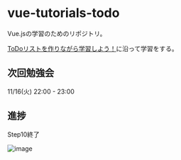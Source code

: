 # vue-tutorials-todo

Vue.jsの学習のためのリポジトリ。

[ToDoリストを作りながら学習しよう！](https://cr-vue.mio3io.com/tutorials/todo.html#step1-%E3%82%A4%E3%83%B3%E3%82%B9%E3%82%BF%E3%83%B3%E3%82%B9%E3%81%AE%E4%BD%9C%E6%88%90)に沿って学習をする。


## 次回勉強会

11/16(火) 22:00 - 23:00


## 進捗

Step10終了

![image](https://user-images.githubusercontent.com/7373564/140939124-2caf9780-eef1-489d-9a68-819e7f280d6d.png)


